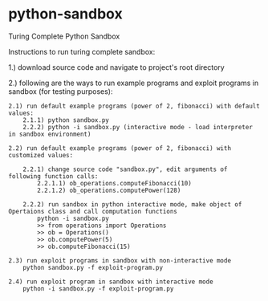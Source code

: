 # python-sandbox
Turing Complete Python Sandbox


Instructions to run turing complete sandbox:

1.) download source code and navigate to project's root directory

2.) following are the ways to run example programs and exploit programs in sandbox (for testing purposes):
    
    2.1) run default example programs (power of 2, fibonacci) with default values:
        2.1.1) python sandbox.py
        2.2.2) python -i sandbox.py (interactive mode - load interpreter in sandbox environment)
    
    2.2) run default example programs (power of 2, fibonacci) with customized values:
        
        2.2.1) change source code "sandbox.py", edit arguments of following function calls: 
            2.2.1.1) ob_operations.computeFibonacci(10)
            2.2.1.2) ob_operations.computePower(128)
        
        2.2.2) run sandbox in python interactive mode, make object of Opertaions class and call computation functions
            python -i sandbox.py
            >> from operations import Operations
            >> ob = Operations()
            >> ob.computePower(5)
            >> ob.computeFibonacci(15)
    
    2.3) run exploit programs in sandbox with non-interactive mode 
        python sandbox.py -f exploit-program.py
    
    2.4) run exploit program in sandbox with interactive mode
        python -i sandbox.py -f exploit-program.py 
        
